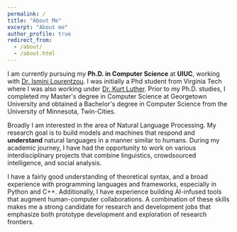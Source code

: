 ```yaml
---
permalink: /
title: "About Me"
excerpt: "About me"
author_profile: true
redirect_from: 
  - /about/
  - /about.html
---
```


I am currently pursuing my **Ph.D. in Computer Science** at **UIUC**, working with [Dr. Ismini Lourentzou](https://isminoula.github.io/). I was initially a Phd student from Virginia Tech where I was also working under [Dr. Kurt Luther](https://crowd.cs.vt.edu/kurt-luther/). Prior to my Ph.D. studies, I completed my Master's degree in Computer Science at Georgetown University and obtained a Bachelor's degree in Computer Science from the University of Minnesota, Twin-Cities.

Broadly I am interested in the area of Natural Language Processing. My research goal is to build models and machines that respond and **understand** natural languages in a manner similar to humans. During my academic journey, I have had the opportunity to work on various interdisciplinary projects that combine linguistics, crowdsourced intelligence, and social analysis.

I have a fairly good understanding of theoretical syntax, and a broad experience with programming languages and frameworks, especially in Python and C++. Additionally, I have experience building AI-infused tools that augment human-computer collaborations. A combination of these skills makes me a strong candidate for research and development jobs that emphasize both prototype development and exploration of research frontiers.
